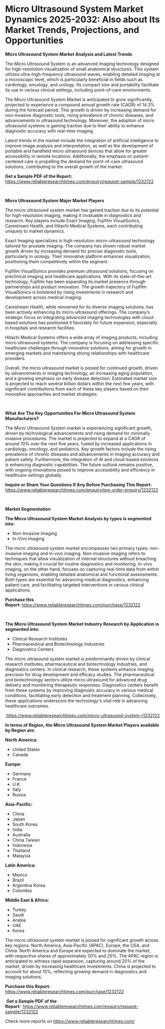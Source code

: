 <p><h1>Micro Ultrasound System Market Dynamics 2025-2032: Also about Its Market Trends, Projections, and Opportunities</h1></p><p><strong>Micro Ultrasound System Market Analysis and Latest Trends</strong></p>
<p><p>The Micro Ultrasound System is an advanced imaging technology designed for high-resolution visualization of small anatomical structures. This system utilizes ultra-high-frequency ultrasound waves, enabling detailed imaging at a microscopic level, which is particularly beneficial in fields such as cardiology, oncology, and urology. Its compact size and portability facilitate its use in various clinical settings, including point-of-care environments.</p><p>The Micro Ultrasound System Market is anticipated to grow significantly, projected to experience a compound annual growth rate (CAGR) of 14.3% during the forecast period. This growth is driven by increasing demand for non-invasive diagnostic tools, rising prevalence of chronic diseases, and advancements in ultrasound technology. Moreover, the adoption of micro ultrasound systems is gaining traction due to their ability to enhance diagnostic accuracy with real-time imaging.</p><p>Latest trends in the market include the integration of artificial intelligence to improve image analysis and interpretation, as well as the development of portable and handheld micro ultrasound devices that allow for greater accessibility in remote locations. Additionally, the emphasis on patient-centered care is propelling the demand for point-of-care ultrasound solutions, contributing to the overall growth of the market.</p></p>
<p><strong>Get a Sample PDF of the Report:&nbsp;</strong> <a href="https://www.reliableresearchtimes.com/enquiry/request-sample/1232122?utm_campaign=2528&utm_medium=2&utm_source=Github&utm_content=ia&utm_term=27022025&utm_id=micro-ultrasound-system">https://www.reliableresearchtimes.com/enquiry/request-sample/1232122</a></p>
<p>&nbsp;</p>
<p><strong>Micro Ultrasound System Major Market Players</strong></p>
<p><p>The micro ultrasound system market has gained traction due to its potential for high-resolution imaging, making it invaluable in diagnostics and research. Key players include Exact Imaging, Fujifilm VisualSonics, Carestream Health, and Hitachi Medical Systems, each contributing uniquely to market dynamics.</p><p>Exact Imaging specializes in high-resolution micro-ultrasound technology tailored for prostate imaging. The company has shown robust market growth driven by increasing demand for precise diagnostic tools, particularly in urology. Their innovative platform enhances visualization, positioning them competitively within the segment. </p><p>Fujifilm VisualSonics provides premium ultrasound solutions, focusing on preclinical imaging and healthcare applications. With its state-of-the-art technology, Fujifilm has been expanding its market presence through partnerships and product innovation. The growth trajectory of Fujifilm VisualSonics is bolstered by rising investments in research and development across medical imaging.</p><p>Carestream Health, while renowned for its diverse imaging solutions, has been actively enhancing its micro-ultrasound offerings. The company’s strategic focus on integrating advanced imaging technologies with cloud-based solutions has positioned it favorably for future expansion, especially in hospitals and research facilities.</p><p>Hitachi Medical Systems offers a wide array of imaging products, including micro ultrasound systems. The company is focusing on addressing specific healthcare challenges through innovative solutions, aiming for growth in emerging markets and maintaining strong relationships with healthcare providers.</p><p>Overall, the micro ultrasound market is poised for continued growth, driven by advancements in imaging technology, an increasing aging population, and a growing emphasis on early disease detection. Estimated market size is projected to reach several billion dollars within the next few years, with significant contributions from each of these key players based on their innovative approaches and market strategies.</p></p>
<p>&nbsp;</p>
<p><strong>What Are The Key Opportunities For Micro Ultrasound System Manufacturers?</strong></p>
<p><p>The Micro Ultrasound System market is experiencing significant growth, driven by technological advancements and rising demand for minimally invasive procedures. The market is projected to expand at a CAGR of around 10% over the next five years, fueled by increased applications in cardiology, oncology, and pediatrics. Key growth factors include the rising prevalence of chronic diseases and advancements in imaging accuracy and patient safety. Furthermore, the integration of AI and cloud-based solutions is enhancing diagnostic capabilities. The future outlook remains positive, with ongoing innovations poised to improve accessibility and efficiency in healthcare settings globally.</p></p>
<p><strong>Inquire or Share Your Questions If Any Before Purchasing This Report:</strong> <a href="https://www.reliableresearchtimes.com/enquiry/pre-order-enquiry/1232122?utm_campaign=2528&utm_medium=2&utm_source=Github&utm_content=ia&utm_term=27022025&utm_id=micro-ultrasound-system">https://www.reliableresearchtimes.com/enquiry/pre-order-enquiry/1232122</a></p>
<p>&nbsp;</p>
<p><strong>Market Segmentation</strong></p>
<p><strong>The Micro Ultrasound System Market Analysis by types is segmented into:</strong></p>
<p><ul><li>Non-Invasive Imaging</li><li>In-Vivo Imaging</li></ul></p>
<p><p>The micro ultrasound system market encompasses two primary types: non-invasive imaging and in-vivo imaging. Non-invasive imaging refers to techniques that allow visualization of internal structures without breaching the skin, making it crucial for routine diagnostics and monitoring. In-vivo imaging, on the other hand, focuses on capturing real-time data from within living organisms, enabling detailed anatomical and functional assessments. Both types are essential for advancing medical diagnostics, enhancing patient care, and facilitating targeted interventions in various clinical applications.</p></p>
<p><strong>Purchase this Report:&nbsp;</strong><a href="https://www.reliableresearchtimes.com/purchase/1232122?utm_campaign=2528&utm_medium=2&utm_source=Github&utm_content=ia&utm_term=27022025&utm_id=micro-ultrasound-system">https://www.reliableresearchtimes.com/purchase/1232122</a></p>
<p>&nbsp;</p>
<p><strong>The Micro Ultrasound System Market Industry Research by Application is segmented into:</strong></p>
<p><ul><li>Clinical Research Institutes</li><li>Pharmaceutical and Biotechnology Industries</li><li>Diagnostics Centers</li></ul></p>
<p><p>The micro ultrasound system market is predominantly driven by clinical research institutes, pharmaceutical and biotechnology industries, and diagnostics centers. In clinical research, these systems enhance imaging precision for drug development and efficacy studies. The pharmaceutical and biotechnology sectors utilize micro ultrasound for advanced drug delivery and monitoring therapeutic responses. Diagnostics centers benefit from these systems by improving diagnostic accuracy in various medical conditions, facilitating early detection and treatment planning. Collectively, these applications underscore the technology's vital role in advancing healthcare outcomes.</p></p>
<p><a href="https://www.reliableresearchtimes.com/micro-ultrasound-system-r1232122?utm_campaign=2528&utm_medium=2&utm_source=Github&utm_content=ia&utm_term=27022025&utm_id=micro-ultrasound-system">&nbsp;https://www.reliableresearchtimes.com/micro-ultrasound-system-r1232122</a></p>
<p><strong>In terms of Region, the Micro Ultrasound System Market Players available by Region are:</strong></p>
<p>
    <p> <strong> North America: </strong>
        <ul>
            <li>United States</li>
            <li>Canada</li>
        </ul>
        </p> 
    <p> <strong> Europe: </strong>
        <ul>
            <li>Germany</li>
            <li>France</li>
            <li>U.K.</li>
            <li>Italy</li>
            <li>Russia</li>
        </ul>
        </p> 
    <p> <strong> Asia-Pacific: </strong>
        <ul>
            <li>China</li>
            <li>Japan</li>
            <li>South Korea</li>
            <li>India</li>
            <li>Australia</li>
            <li>China Taiwan</li>
            <li>Indonesia</li>
            <li>Thailand</li>
            <li>Malaysia</li>
        </ul>
        </p> 
    <p> <strong> Latin America: </strong>
        <ul>
            <li>Mexico</li>
            <li>Brazil</li>
            <li>Argentina Korea</li>
            <li>Colombia</li>
        </ul>
        </p> 
    <p> <strong> Middle East & Africa: </strong>
        <ul>
            <li>Turkey</li>
            <li>Saudi</li>
            <li>Arabia</li>
            <li>UAE</li>
            <li>Korea</li>
        </ul>
    </p>
    </p>
<p><p>The micro ultrasound system market is poised for significant growth across key regions: North America, Asia-Pacific (APAC), Europe, the USA, and China. North America and Europe are expected to dominate the market, with respective shares of approximately 30% and 25%. The APAC region is anticipated to witness rapid expansion, capturing around 20% of the market, driven by increasing healthcare investments. China is projected to account for about 15%, reflecting growing demand in diagnostics and imaging solutions.</p></p>
<p><strong>Purchase this Report: </strong><a href="https://www.reliableresearchtimes.com/purchase/1232122?utm_campaign=2528&utm_medium=2&utm_source=Github&utm_content=ia&utm_term=27022025&utm_id=micro-ultrasound-system">https://www.reliableresearchtimes.com/purchase/1232122</a></p>
<p>&nbsp;<strong>Get a Sample PDF of the Report:&nbsp;&nbsp;</strong><a href="https://www.reliableresearchtimes.com/enquiry/request-sample/1232122?utm_campaign=2528&utm_medium=2&utm_source=Github&utm_content=ia&utm_term=27022025&utm_id=micro-ultrasound-system">https://www.reliableresearchtimes.com/enquiry/request-sample/1232122</a></p>
<p><strong></strong></p>
<p>Check more reports on <a href="https://www.reliableresearchtimes.com/?utm_campaign=2528&utm_medium=2&utm_source=Github&utm_content=ia&utm_term=27022025&utm_id=micro-ultrasound-system">https://www.reliableresearchtimes.com/</a></p>